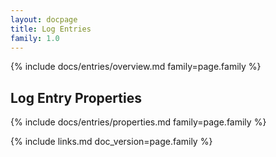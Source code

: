 ```yaml
---
layout: docpage
title: Log Entries
family: 1.0
---
```


{% include docs/entries/overview.md family=page.family %}


## Log Entry Properties

{% include docs/entries/properties.md family=page.family %}


{% include links.md doc_version=page.family %}
